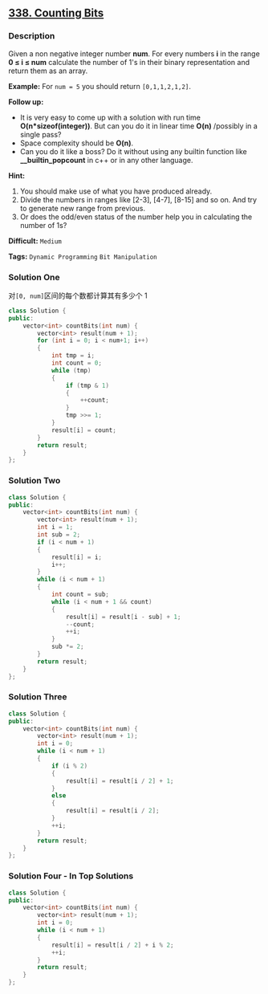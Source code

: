 ## [338. Counting Bits](https://leetcode.com/problems/counting-bits/#/description)

### Description

Given a non negative integer number **num**. For every numbers **i** in the range **0 ≤ i ≤ num** calculate the number of 1's in their binary representation and return them as an array.

**Example:**
For `num = 5` you should return `[0,1,1,2,1,2]`.

**Follow up:**

- It is very easy to come up with a solution with run time **O(n\*sizeof(integer))**. But can you do it in linear time **O(n)** /possibly in a single pass?
- Space complexity should be **O(n)**.
- Can you do it like a boss? Do it without using any builtin function like **\_\_builtin_popcount** in c++ or in any other language.

**Hint:**

1. You should make use of what you have produced already.
2. Divide the numbers in ranges like [2-3], [4-7], [8-15] and so on. And try to generate new range from previous.
3. Or does the odd/even status of the number help you in calculating the number of 1s?

**Difficult:** `Medium`

**Tags:** `Dynamic Programming` `Bit Manipulation`

### Solution One

对`[0, num]`区间的每个数都计算其有多少个 1

```c++
class Solution {
public:
    vector<int> countBits(int num) {
        vector<int> result(num + 1);
        for (int i = 0; i < num+1; i++)
        {
            int tmp = i;
            int count = 0;
            while (tmp)
            {
                if (tmp & 1)
                {
                    ++count;
                }
                tmp >>= 1;
            }
            result[i] = count;
        }
        return result;
    }
};
```

### Solution Two

```c++
class Solution {
public:
    vector<int> countBits(int num) {
        vector<int> result(num + 1);
        int i = 1;
        int sub = 2;
        if (i < num + 1)
        {
            result[i] = i;
            i++;
        }
        while (i < num + 1)
        {
            int count = sub;
            while (i < num + 1 && count)
            {
                result[i] = result[i - sub] + 1;
                --count;
                ++i;
            }
            sub *= 2;
        }
        return result;
    }
};
```

### Solution Three

```c++
class Solution {
public:
    vector<int> countBits(int num) {
        vector<int> result(num + 1);
        int i = 0;
        while (i < num + 1)
        {
            if (i % 2)
            {
                result[i] = result[i / 2] + 1;
            }
            else
            {
                result[i] = result[i / 2];
            }
            ++i;
        }
        return result;
    }
};
```

### Solution Four - In Top Solutions

```c++
class Solution {
public:
    vector<int> countBits(int num) {
        vector<int> result(num + 1);
        int i = 0;
        while (i < num + 1)
        {
            result[i] = result[i / 2] + i % 2;
            ++i;
        }
        return result;
    }
};
```

